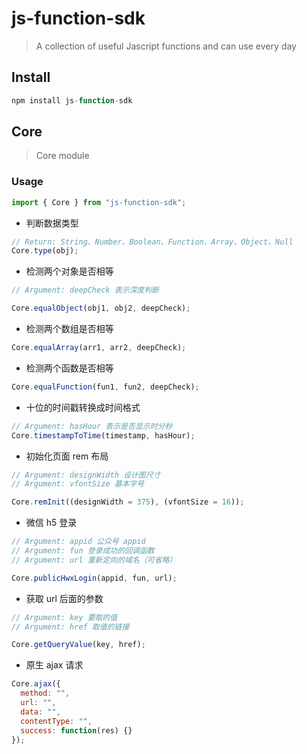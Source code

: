 # js-function-sdk

> A collection of useful Jascript functions and can use every day

## Install

```js
npm install js-function-sdk
```

## Core

> Core module

### Usage

```js
import { Core } from "js-function-sdk";
```

- 判断数据类型

```js
// Return: String、Number、Boolean、Function、Array、Object、Null
Core.type(obj);
```

- 检测两个对象是否相等

```js
// Argument: deepCheck 表示深度判断

Core.equalObject(obj1, obj2, deepCheck);
```

- 检测两个数组是否相等

```js
Core.equalArray(arr1, arr2, deepCheck);
```

- 检测两个函数是否相等

```js
Core.equalFunction(fun1, fun2, deepCheck);
```

- 十位的时间戳转换成时间格式

```js
// Argument: hasHour 表示是否显示时分秒
Core.timestampToTime(timestamp, hasHour);
```

- 初始化页面 rem 布局

```js
// Argument: designWidth 设计图尺寸
// Argument: vfontSize 基本字号

Core.remInit((designWidth = 375), (vfontSize = 16));
```

- 微信 h5 登录

```js
// Argument: appid 公众号 appid
// Argument: fun 登录成功的回调函数
// Argument: url 重新定向的域名（可省略）

Core.publicHwxLogin(appid, fun, url);
```

- 获取 url 后面的参数

```js
// Argument: key 要取的值
// Argument: href 取值的链接

Core.getQueryValue(key, href);
```

- 原生 ajax 请求

```js
Core.ajax({
  method: "",
  url: "",
  data: "",
  contentType: "",
  success: function(res) {}
});
```
